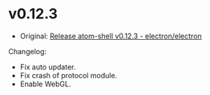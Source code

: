 # v0.12.3

* Original: [Release atom-shell v0.12.3 - electron/electron](https://github.com/electron/electron/releases/tag/v0.12.3)

Changelog:

* Fix auto updater.
* Fix crash of protocol module.
* Enable WebGL.
